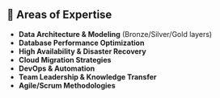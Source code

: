 ## 🎯 Areas of Expertise

- **Data Architecture & Modeling** (Bronze/Silver/Gold layers)
- **Database Performance Optimization**
- **High Availability & Disaster Recovery**
- **Cloud Migration Strategies**
- **DevOps & Automation**
- **Team Leadership & Knowledge Transfer**
- **Agile/Scrum Methodologies**
